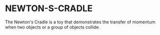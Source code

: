 # NEWTON-S-CRADLE
The Newton's Cradle is a toy that demonstrates the transfer of momentum when two objects or a group of objects collide.
